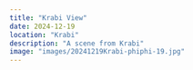 ```yaml
---
title: "Krabi View"
date: 2024-12-19
location: "Krabi"
description: "A scene from Krabi"
image: "images/20241219Krabi-phiphi-19.jpg"
---
```

